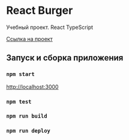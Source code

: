 # React Burger

Учебный проект. React TypeScript


[Ссылка на проект](https://mechanicell.github.io/react-burger/)


## Запуск и сборка приложения

### `npm start`

[http://localhost:3000](http://localhost:3000) 

### `npm test`

### `npm run build`

### `npm run deploy`


